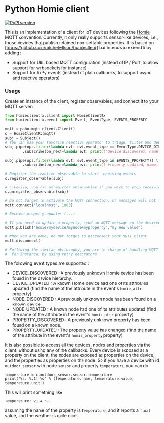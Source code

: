 # Python Homie client

[![PyPI version](https://badge.fury.io/py/homie-client-rx.svg)](https://badge.fury.io/py/homie-client-rx)

This is an implementation of a client for IoT devices following the
[Homie](https://homieiot.github.io/) MQTT convention. Currently, it only
really supports sensor-like devices, i.e., those devices that publish retained
non-settable properties. It is based on [https://github.com/michelwilson/homieclient] 
but intends to extend it by adding :

* Support for URL based MQTT configuration (instead of IP / Port, to allow support for websockets for instance)
* Support for RxPy events (instead of plain callbacks, to support async and reactive operators)

### Usage

Create an instance of the client, register observables, and connect it to your MQTT server:

```python
from homieclientrx.client import HomieClientRx
from homieclientrx.event import Event, EventType, EVENTS_PROPERTY

mqtt = paho.mqtt.client.Client()
c = HomieClientRx(mqtt)
subj = Subject()
# You can use your favorite reactive operator to triage, filter and debounce Homie events
subj.pipe(ops.filter(lambda evt: evt.event_type == EventType.DEVICE_DISCOVERED)) \
        .subscribe(on_next=lambda evt: print(f"Device discovered, name: {evt.device.name} type: {evt.device.name}"))

subj.pipe(ops.filter(lambda evt: evt.event_type in EVENTS_PROPERTY)) \
        .subscribe(on_next=lambda evt: print(f"Property updated, name: {evt.homie_property.name} new value : {evt.updated_value}"))

# Register the reactive observable to start receiving events
c.register_observable(subj)  

# Likewise, you can unregister observables if you wish to stop receiving messages
c.unregister_observable(subj)

# Do not forget to activate the MQTT connection, or messages will not flow !
mqtt.connect("localhost", 1883)

# Receive property updates (...)

# If you need to update a property, send an MQTT message on the desired topic (Homie won't help you there ;-) )
mqtt.publish("homie/mydevice/mynode/myproperty","my new value")

# When you are done, do not forget to disconnect your MQTT client
mqtt.disconnect()

# Following the similar philosophy, you are in charge of handling MQTT disconnections, reconnections
#  for instance, by using retry decorators.
```

The following event types are supported :

* DEVICE_DISCOVERED : A previously unknown Homie device has been found in the device hierarchy.
* DEVICE_UPDATED : A known Homie device had one of its attributes updated (find the name of the attribute in the event's ```homie_attr``` property)
* NODE_DISCOVERED : A previously unknown node has been found on a known device.
* NODE_UPDATED :  A known node had one of its attributes updated (find the name of the attribute in the event's ```homie_attr``` property)
* PROPERTY_DISCOVERED : A previously unknown property has been found on a known node.
* PROPERTY_UPDATED : The property value has changed (find the name of the attribute in the event's ```homie_property``` property)

It is also possible to access all the devices, nodes and properties via the
client, without using any of the callbacks. Every device is exposed as a property
on the client, the nodes are exposed as properties on the device, and the properties
as properties on the node. So if you have a device with id `outdoor_sensor` with
node `sensor` and property `temperature`, you can do
```
temperature = c.outdoor_sensor.sensor.temperature
print('%s: %.1f %s' % (temperature.name, temperature.value, temperature.unit))
```
This will print something like
```
Temperature: 21.4 °C
```
assuming the name of the property is `Temperature`, and it reports a `float` value,
and the weather is quite nice.
